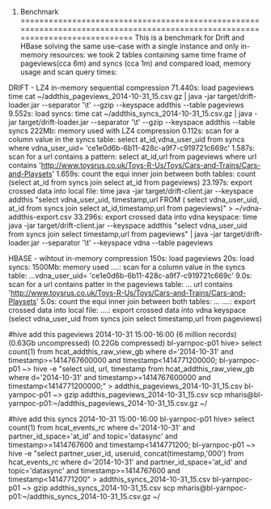 1. Benchmark 
==============================================================================================================================
This is a benchmark for Drift and HBase solving the same use-case with a single instance and only in-memory resources: 
we took 2 tables containing same time frame of pageviews(cca 6m) and syncs (cca 1m) and compared load, memory usage and scan query times:

DRIFT - LZ4 in-memory sequential compression
71.440s: load pageviews time cat ~/addthis_pageviews_2014-10-31_15.csv.gz | java -jar target/drift-loader.jar --separator '\t' --gzip --keyspace addthis --table pageviews
9.552s: load syncs: time cat ~/addthis_syncs_2014-10-31_15.csv.gz | java -jar target/drift-loader.jar --separator '\t' --gzip --keyspace addthis --table syncs
222Mb: memory used with LZ4 compression
0.112s: scan for a column value in the syncs table: select at_id,vdna_user_uid from syncs where vdna_user_uid= 'ce1e0d6b-6b11-428c-a9f7-c919721c669c'
1.587s: scan for a url contains a pattern: select at_id,url from pageviews where url contains 'http://www.toysrus.co.uk/Toys-R-Us/Toys/Cars-and-Trains/Cars-and-Playsets'
1.659s: count the equi inner join between both tables: count (select at_id from syncs join select at_id from pageviews)
23.197s: export crossed data into local file: time java -jar target/drift-client.jar --keyspace addthis "select vdna_user_uid, timestamp,url FROM ( select vdna_user_uid, at_id from syncs join select at_id,timestamp,url from pageviews)" > ~/vdna-addthis-export.csv
33.296s: export crossed data into vdna keyspace: time java -jar target/drift-client.jar --keyspace addthis "select vdna_user_uid from syncs join select timestamp,url from pageviews" | java -jar target/drift-loader.jar --separator '\t' --keyspace vdna --table pageviews


HBASE - wihtout in-memory compression 
150s: load pageviews 
20s: load syncs: 
1500Mb: memory used
....: scan for a column value in the syncs table: ...vdna_user_uid= 'ce1e0d6b-6b11-428c-a9f7-c919721c669c'
9.0s: scan for a url contains patter in the pageviews table: ... url contains 'http://www.toysrus.co.uk/Toys-R-Us/Toys/Cars-and-Trains/Cars-and-Playsets'
5.0s:  count the equi inner join between both tables: ...
....: export crossed data into local file: 
....: export crossed data into vdna keyspace (select vdna_user_uid from syncs join select timestamp,url from pageviews)


#hive add this pageviews  2014-10-31 15:00-16:00 (6 million records) (0.63Gb uncompressed) (0.22Gb compressed)
bl-yarnpoc-p01 hive> select count(1) from hcat_addthis_raw_view_gb where d='2014-10-31' and timestamp>=1414767600000 and timestamp<1414771200000;
bl-yarnpoc-p01 ~> hive -e "select uid, url, timestamp from hcat_addthis_raw_view_gb where d='2014-10-31' and timestamp>=1414767600000 and timestamp<1414771200000;" > addthis_pageviews_2014-10-31_15.csv
bl-yarnpoc-p01 ~> gzip addthis_pageviews_2014-10-31_15.csv
scp mharis@bl-yarnpoc-p01:~/addthis_pageviews_2014-10-31_15.csv.gz ~/

#hive add this syncs  2014-10-31 15:00-16:00
bl-yarnpoc-p01 hive> select count(1) from hcat_events_rc where d='2014-10-31' and partner_id_space='at_id' and topic='datasync' and timestamp>=1414767600 and timestamp<1414771200;
bl-yarnpoc-p01 ~> hive -e "select partner_user_id, useruid, concat(timestamp,'000') from hcat_events_rc where d='2014-10-31' and partner_id_space='at_id' and topic='datasync' and timestamp>=1414767600 and timestamp<1414771200" > addthis_syncs_2014-10-31_15.csv
bl-yarnpoc-p01 ~> gzip addthis_syncs_2014-10-31_15.csv
scp mharis@bl-yarnpoc-p01:~/addthis_syncs_2014-10-31_15.csv.gz ~/
